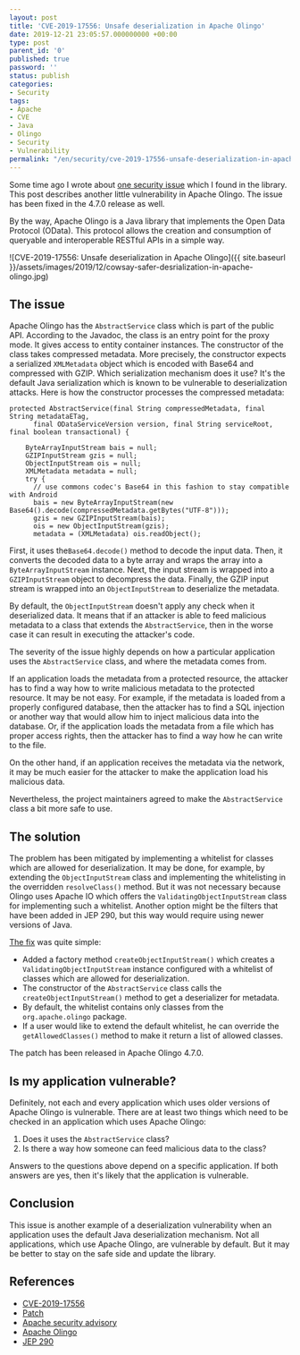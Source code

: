 ```yaml
---
layout: post
title: 'CVE-2019-17556: Unsafe deserialization in Apache Olingo'
date: 2019-12-21 23:05:57.000000000 +00:00
type: post
parent_id: '0'
published: true
password: ''
status: publish
categories:
- Security
tags:
- Apache
- CVE
- Java
- Olingo
- Security
- Vulnerability
permalink: "/en/security/cve-2019-17556-unsafe-deserialization-in-apache-olingo.html"
---
```



Some time ago I wrote about [one security issue](/en/security/cve-2019-17555-dos-via-retry-after-header-in-apache-olingo.html) which I found in the library. This post describes another little vulnerability in Apache Olingo. The issue has been fixed in the 4.7.0 release as well.





By the way, Apache Olingo is a Java library that implements the Open Data Protocol (OData). This protocol allows the creation and consumption of queryable and interoperable RESTful APIs in a simple way.





![CVE-2019-17556: Unsafe deserialization in Apache Olingo]({{ site.baseurl }}/assets/images/2019/12/cowsay-safer-desrialization-in-apache-olingo.jpg)



  
  




## The issue





Apache Olingo has the `AbstractService` class which is part of the public API. According to the Javadoc, the class is an entry point for the proxy mode. It gives access to entity container instances. The constructor of the class takes compressed metadata. More precisely, the constructor expects a serialized `XMLMetadata` object which is encoded with Base64 and compressed with GZIP. Which serialization mechanism does it use? It's the default Java serialization which is known to be vulnerable to deserialization attacks. Here is how the constructor processes the compressed metadata:





```
protected AbstractService(final String compressedMetadata, final String metadataETag,
      final ODataServiceVersion version, final String serviceRoot, final boolean transactional) {

    ByteArrayInputStream bais = null;
    GZIPInputStream gzis = null;
    ObjectInputStream ois = null;
    XMLMetadata metadata = null;
    try {
      // use commons codec's Base64 in this fashion to stay compatible with Android
      bais = new ByteArrayInputStream(new Base64().decode(compressedMetadata.getBytes("UTF-8")));
      gzis = new GZIPInputStream(bais);
      ois = new ObjectInputStream(gzis);
      metadata = (XMLMetadata) ois.readObject();
```





First, it uses the`Base64.decode()` method to decode the input data. Then, it converts the decoded data to a byte array and wraps the array into a `ByteArrayInputStream` instance. Next, the input stream is wrapped into a `GZIPInputStream` object to decompress the data. Finally, the GZIP input stream is wrapped into an `ObjectInputStream` to deserialize the metadata.





By default, the `ObjectInputStream` doesn't apply any check when it deserialized data. It means that if an attacker is able to feed malicious metadata to a class that extends the `AbstractService`, then in the worse case it can result in executing the attacker's code.





The severity of the issue highly depends on how a particular application uses the `AbstractService` class, and where the metadata comes from.





If an application loads the metadata from a protected resource, the attacker has to find a way how to write malicious metadata to the protected resource. It may be not easy. For example, if the metadata is loaded from a properly configured database, then the attacker has to find a SQL injection or another way that would allow him to inject malicious data into the database. Or, if the application loads the metadata from a file which has proper access rights, then the attacker has to find a way how he can write to the file.





On the other hand, if an application receives the metadata via the network, it may be much easier for the attacker to make the application load his malicious data.





Nevertheless, the project maintainers agreed to make the `AbstractService` class a bit more safe to use.





## The solution





The problem has been mitigated by implementing a whitelist for classes which are allowed for deserialization. It may be done, for example, by extending the `ObjectInputStream` class and implementing the whitelisting in the overridden `resolveClass()` method. But it was not necessary because Olingo uses Apache IO which offers the `ValidatingObjectInputStream` class for implementing such a whitelist. Another option might be the filters that have been added in JEP 290, but this way would require using newer versions of Java.





[The fix](https://github.com/apache/olingo-odata4/pull/60/files) was quite simple:





- Added a factory method `createObjectInputStream()` which creates a `ValidatingObjectInputStream` instance configured with a whitelist of classes which are allowed for deserialization.
- The constructor of the `AbstractService` class calls the `createObjectInputStream()` method to get a deserializer for metadata.
- By default, the whitelist contains only classes from the `org.apache.olingo` package.
- If a user would like to extend the default whitelist, he can override the `getAllowedClasses()` method to make it return a list of allowed classes.





The patch has been released in Apache Olingo 4.7.0.





## Is my application vulnerable?





Definitely, not each and every application which uses older versions of Apache Olingo is vulnerable. There are at least two things which need to be checked in an application which uses Apache Olingo:





1. Does it uses the `AbstractService` class?
2. Is there a way how someone can feed malicious data to the class?





Answers to the questions above depend on a specific application. If both answers are yes, then it's likely that the application is vulnerable.





## Conclusion





This issue is another example of a deserialization vulnerability when an application uses the default Java deserialization mechanism. Not all applications, which use Apache Olingo, are vulnerable by default. But it may be better to stay on the safe side and update the library.





## References





- [CVE-2019-17556](https://nvd.nist.gov/vuln/detail/CVE-2019-17556)
- [Patch](https://github.com/apache/olingo-odata4/pull/60)
- [Apache security advisory](https://mail-archives.apache.org/mod_mbox/olingo-user/201912.mbox/%3CCAGSZ4d4vbSYaVh3aUWAvcVHK2qcFxxCZd3WAx3xbwZXskPX8nw%40mail.gmail.com%3E)
- [Apache Olingo](https://olingo.apache.org/)
- [JEP 290](https://openjdk.java.net/jeps/290)



